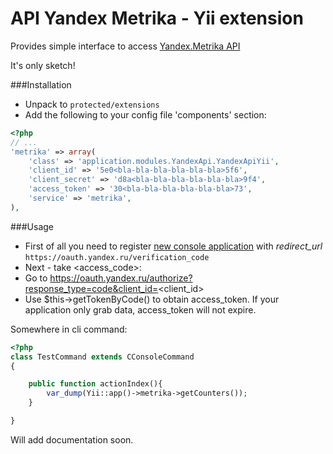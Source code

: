 API Yandex Metrika  - Yii extension
===================================

Provides simple interface to access [Yandex.Metrika API](http://api.yandex.ru/metrika/)

It's only sketch!

###Installation
 * Unpack to `protected/extensions`
 * Add the following to your config file 'components' section:

~~~php
<?php
// ...
'metrika' => array(
    'class' => 'application.modules.YandexApi.YandexApiYii',
    'client_id' => '5e0<bla-bla-bla-bla-bla-bla>5f6',
    'client_secret' => 'd8a<bla-bla-bla-bla-bla-bla>9f4',
    'access_token' => '30<bla-bla-bla-bla-bla-bla>73',
    'service' => 'metrika',
),
~~~

###Usage
 * First of all you need to register [new console application](https://oauth.yandex.ru/client/new) with *redirect_url* `https://oauth.yandex.ru/verification_code`
 * Next - take <access_code>:
 * Go to https://oauth.yandex.ru/authorize?response_type=code&client_id=<client_id>
 * Use $this->getTokenByCode() to obtain access_token. If your application only grab data, access_token will not expire.

Somewhere in cli command:


~~~php
<?php
class TestCommand extends CConsoleCommand
{

    public function actionIndex(){
        var_dump(Yii::app()->metrika->getCounters());
    }

}
~~~
Will add documentation soon.

